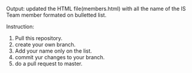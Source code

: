 Output: updated the HTML file(members.html) with all the name of the IS Team member formated on bulletted list.

Instruction: 
1. Pull this repository.
2. create your own branch.
3. Add your name only on the list.
4. commit yur changes to your branch.
5. do a pull request to master.
